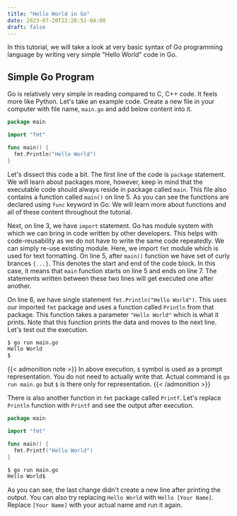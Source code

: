 ```yaml
---
title: "Hello World in Go"
date: 2023-07-20T22:28:51-04:00
draft: false
---
```



In this tutorial, we will take a look at very basic syntax of Go programming language by writing very simple "Hello World" code in Go.
<!--more-->

## Simple Go Program

Go is relatively very simple in reading compared to C, C++ code. It feels more like Python. Let's take an example code. Create a new file in your computer with file name, `main.go` and add below content into it.

```go
package main

import "fmt"

func main() {
  fmt.Println("Hello World")
}
```

Let's dissect this code a bit.
The first line of the code is `package` statement. We will learn about packages more, however, keep in mind that the executable code should always reside in package called `main`. This file also contains a function called `main()` on line 5. As you can see the functions are declared using `func` keyword in Go. We will learn more about functions and all of these content throughout the tutorial.

Next, on line 3, we have `import` statement. Go has module system with which we can bring in code written by other developers. This helps with code-reusability as we do not have to write the same code repeatedly. We can simply re-use existing module. Here, we import `fmt` module which is used for text formatting. On line 5, after `main()` function we have set of curly brances `{...}`. This denotes the start and end of the code block. In this case, it means that `main` function starts on line 5 and ends on line 7. The statements written between these two lines will get executed one after another.

On line 6, we have single statement `fmt.Println("Hello World")`. This uses our imported `fmt` package and uses a function called `Println` from that package. This function takes a parameter `"Hello World"` which is what it prints. Note that this function prints the data and moves to the next line. Let's test out the execution.

```bash
$ go run main.go
Hello World
$ 
```

{{< admonition note >}}
In above execution, `$` symbol is used as a prompt representation. You do not need to actually write that. Actual command is `go run main.go` but `$` is there only for representation.
{{< /admonition >}}

There is also another function in `fmt` package called `Printf`. Let's replace `Println` function with `Printf` and see the output after execution.

```go
package main

import "fmt"

func main() {
  fmt.Printf("Hello World")
}
```

```bash
$ go run main.go
Hello World$
```

As you can see, the last change didn't create a new line after printing the output. You can also try replacing `Hello World` with `Hello [Your Name]`. Replace `[Your Name]` with your actual name and run it again.